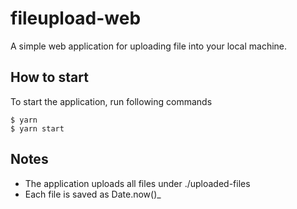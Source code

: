 # fileupload-web

A simple web application for uploading file into your local machine.

## How to start

To start the application, run following commands

    $ yarn
    $ yarn start

## Notes

- The application uploads all files under ./uploaded-files
- Each file is saved as Date.now()_<original file name with extension>

